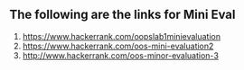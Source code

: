 ## The following are the links for Mini Eval 

1. https://www.hackerrank.com/oopslab1minievaluation
2. https://www.hackerrank.com/oos-mini-evaluation2
3. http://www.hackerrank.com/oos-minor-evaluation-3
